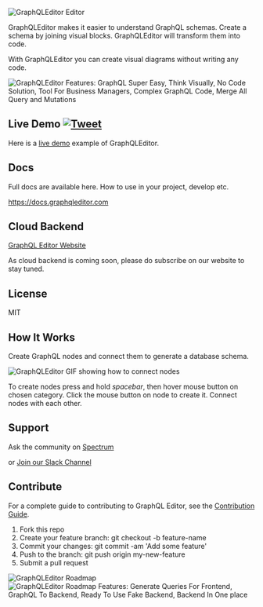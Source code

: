 ![GraphQLEditor Editor](assets/graphql-header.jpg)

GraphQLEditor makes it easier to understand GraphQL schemas. Create a schema by joining visual blocks. GraphQLEditor will transform them into code.

With GraphQLEditor you can create visual diagrams without writing any code.

![GraphQLEditor Features: GraphQL Super Easy, Think Visually, No Code Solution, Tool For Business Managers, Complex GraphQL Code, Merge All Query and Mutations](assets/graphql-features.jpg)

## Live Demo [![Tweet](https://img.shields.io/twitter/url/http/shields.io.svg?style=social)](https://twitter.com/intent/tweet?text=First%20visual%20GraphQL%20Editor&url=https://github.com/slothking-online/graphql-editor)

Here is a [live demo](https://app.graphqleditor.com) example of GraphQLEditor.

## Docs

Full docs are available here. How to use in your project, develop etc.

https://docs.graphqleditor.com

## Cloud Backend

[GraphQL Editor Website](https://graphqleditor.com)

As cloud backend is coming soon, please do subscribe on our website to stay tuned.

## License

MIT

## How It Works

Create GraphQL nodes and connect them to generate a database schema.

![GraphQLEditor GIF showing how to connect nodes](assets/graphl-features-gif.gif)

To create nodes press and hold *spacebar*, then hover mouse button on chosen category. Click the mouse button on node to create it. Connect nodes with each other.

## Support 

Ask the community on [Spectrum](https://spectrum.chat/graphql-editor)

or [Join our Slack Channel](https://join.slack.com/t/graphqleditor/shared_invite/enQtNDkwOTgyOTM5OTc1LWI4YjU3N2U5NGVkNzQ2NzY5MGUxMTJiNjFlZDM1Zjc2OWRmNTI0NDM3OWUxYTk4Yjk3MzZlY2QwOWUzZmM2NDI)

## Contribute

For a complete guide to contributing to GraphQL Editor, see the [Contribution Guide](CONTRIBUTING.md).

1.  Fork this repo
2.  Create your feature branch: git checkout -b feature-name
3.  Commit your changes: git commit -am 'Add some feature'
4.  Push to the branch: git push origin my-new-feature
5.  Submit a pull request

![GraphQLEditor Roadmap](assets/roadmap-graphql-header.jpg)
![GraphQLEditor Roadmap Features: Generate Queries For Frontend, GraphQL To Backend, Ready To Use Fake Backend, Backend In One place](assets/roadmap-graphql-features.jpg)
